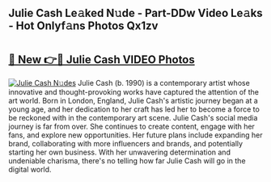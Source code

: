 ## Julie Cash Le𝚊ked N𝚞de - Part-DDw Video Le𝚊ks - Hot Onlyf𝚊ns Photos Qx1zv

# <h2><a href="http://ac31681.deff.icu/?id=Julie+Cash">🔗 New 👉🔴 Julie Cash VIDEO Photos</a></h2>

[![Julie Cash N𝚞des](https://i.imgur.com/rIISA9y.gif)](http://ac31681.deff.icu/?id=Julie+Cash)
Julie Cash (b. 1990) is a contemporary artist whose innovative and thought-provoking works have captured the attention of the art world. Born in London, England, Julie Cash's artistic journey began at a young age, and her dedication to her craft has led her to become a force to be reckoned with in the contemporary art scene. Julie Cash's social media journey is far from over. She continues to create content, engage with her fans, and explore new opportunities. Her future plans include expanding her brand, collaborating with more influencers and brands, and potentially starting her own business. With her unwavering determination and undeniable charisma, there's no telling how far Julie Cash will go in the digital world.
